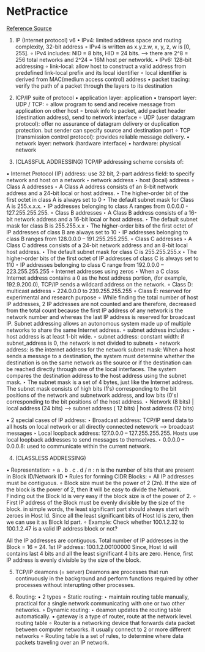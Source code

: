 # NetPractice
[Reference Source](https://www.ibm.com/docs/en/aix/7.2.0?topic=addressing-internet-addresses)

1. IP (Internet protocol) v6
• IPv4: limited address space and routing complexity, 32-bit address
∘ IPv4 is written as x.y.z.w, x, y, z, w is [0, 255].
∘ IPv4 includes: NID = 8 bits, HID = 24 bits. --> there are 2^8 = 256 total networks and 2^24 = 16M host per networkk. 
• IPv6: 128-bit addressing
∘ link-local: allow host to construct a valid address from predefined link-local prefix and its local identifier
∘ local identifier is derived from MAC(medium access control) address
• packet tracing: verify the path of a packet through the layers to its destination

2. ICP/IP suite of protocol
• application layer: application
• transport layer: UDP / TCP: 
∘ allow program to send and receive message from application on other host
∘ break info to packet, add packet header (destination address), send to network interface 
∘ UDP (user datagram protocol): offer no assurance of datagram delivery or duplication protection. but sender can specify source and destination port
∘ TCP (transmission control protocol): provides reliable message delivery.
• network layer: network (hardware interface)
• hardware: physical network

3.  (CLASSFUL ADDRESSING) TCP/IP addressing scheme consists of: 
	
• Internet Protocol (IP) address: use 32 bit, 2-part address field: to specify network and host on a network
‣ network address
‣ host (local) address
∘ Class A addresses
‣ A Class A address consists of an 8-bit network address and a 24-bit local or host address.
‣ The higher-order bit of the first octet in class A is always set to 0
‣ The default subnet mask for Class A is 255.x.x.x.
‣ IP addresses belonging to class A ranges from 0.0.0.0 - 127.255.255.255. 
∘ Class B addresses
‣ A Class B address consists of a 16-bit network address and a 16-bit local or host address.
‣ The default subnet mask for class B is 255.255.x.x
‣ The higher-order bits of the first octet of IP addresses of class B are always set to 10
‣ IP addresses belonging to class B ranges from 128.0.0.0 – 191.255.255.255.
∘ Class C addresses
‣ A Class C address consists of a 24-bit network address and an 8-bit local host address.
‣ The default subnet mask for class C is 255.255.255.x
‣ The higher-order bits of the first octet of IP addresses of class C is always set to 110
‣ IP addresses belonging to class C range from 192.0.0.0 – 223.255.255.255
∘ Internet addresses using zeros
‣ When a C class Internet address contains a 0 as the host address portion, (for example, 192.9.200.0), TCP/IP sends a wildcard address on the network.
∘ Class D: multicast address
‣ 224.0.0.0 to 239.255.255.255 
∘ Class E: reserved  for experimental and research purpose
∘ While finding the total number of host IP addresses, 2 IP addresses are not counted and are therefore, decreased from the total count because the first IP address of any network is the network number and whereas the last IP address is reserved for broadcast IP.
Subnet addressing allows an autonomous system made up of multiple networks to share the same Internet address.
∘ subnet address includes:
‣ host address is at least 1-bit wide. 
‣ subnet address: constant width: if subnet_address is 0, the network is not divided to subnets
‣ network address: is the internet address for the network
subnet mask: When a host sends a message to a destination, the system must determine whether the destination is on the same network as the source or if the destination can be reached directly through one of the local interfaces. The system compares the destination address to the host address using the subnet mask.
‣ The subnet mask is a set of 4 bytes, just like the Internet address. The subnet mask consists of high bits (1's) corresponding to the bit positions of the network and subnetwork address, and low bits (0's) corresponding to the bit positions of the host address.
‣ Network (8 bits) | local address (24 bits) --> subnet address ( 12 bits) | host address (12 bits)


• 2 special cases of IP address:
‣ Broadcast address: TCP/IP send data to all hosts on local network or all directly connected netework --> broadcast messages
‣ Local loopback address: 127.0.0.0 – 127.255.255.255. Hosts use local loopback addresses to send messages to themselves. 
‣ 0.0.0.0 – 0.0.0.8: used to communicate within the current network.

4. (CLASSLESS ADDRESSING)

• Representation:
∘  a . b . c . d / n : n is the number of bits that are present in Block ID/Network ID
• Rules for forming CIDR Blocks:
∘ All IP addresses must be contiguous.
∘ Block size must be the power of 2 (2n). If the size of the block is the power of 2, then it will be easy to divide the Network. Finding out the Block Id is very easy if the block size is of the power of 2.
∘ First IP address of the Block must be evenly divisible by the size of the block. in simple words, the least significant part should always start with zeroes in Host Id. Since all the least significant bits of Host Id is zero, then we can use it as Block Id part.
∘ Example: Check whether 100.1.2.32 to 100.1.2.47 is a valid IP address block or not?

All the IP addresses are contiguous.
Total number of IP addresses in the Block = 16 = 24.
1st IP address: 100.1.2.00100000 Since, Host Id will contains last 4 bits and all the least significant 4 bits are zero. Hence, first IP address is evenly divisible by the size of the block.

5. TCP/IP deamons (= server)
Deamons are processes that run continuously in the background and perform functions required by other processes without interupting other processes. 

5. Routing: 
• 2 types
∘ Static routing: 
‣ maintain routing table manually, practical for a single network communicating with one or two other networks.
∘ Dynamic routing: 
‣ deamon updates the routing table automatically. 
• gateway is a type of router, route at the network level. 
routing table
∘ Router is a networking device that forwards data packet between computer networks. it usually connect to 2 or more different networks
∘ Routing table is a set of rules, to determine where data packets traveling over an IP network.

